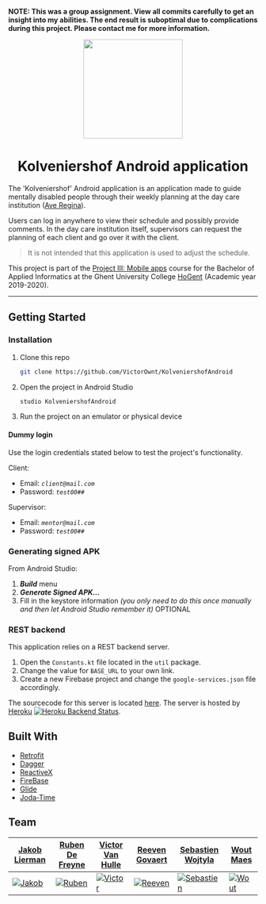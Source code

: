 **NOTE: This was a group assignment. View all commits carefully to get an insight into my abilities. The end result is suboptimal due to complications during this project. Please contact me for more information.**

<p align="center"><img src="./app/src/main/ic_launcher-web.png?raw=true" width="200px"/></p>

<h1 align="center">Kolveniershof Android application</h1>

The 'Kolveniershof' Android application is an application made to guide mentally disabled people through their weekly planning at the day care institution ([Ave Regina](https://www.averegina.be/vz---dagondersteuning.html)).

Users can log in anywhere to view their schedule and possibly provide comments.
In the day care institution itself, supervisors can request the planning of each client and go over it with the client.

> It is not intended that this application is used to adjust the schedule.

This project is part of the [Project III: Mobile apps](https://bamaflexweb.hogent.be/BMFUIDetailxOLOD.aspx?a=110488&b=1&c=1) course for the Bachelor of Applied Informatics at the Ghent University College [HoGent](https://www.hogent.be/en/) (Academic year 2019-2020).

<!-- TODO - Add screenshots
## Screenshots

<p align="center">
    <img src="./screenshots/.jpg?raw=true" width="256px">
    <img src="./screenshots/.jpg?raw=true" width="256px">
    <img src="./screenshots/.jpg?raw=true" width="256px">
    <img src="./screenshots/.jpg?raw=true" width="256px">
    <img src="./screenshots/.jpg?raw=true" width="256px">
    <img src="./screenshots/.jpg?raw=true" width="256px">
    <img src="./screenshots/.jpg?raw=true" width="256px">
    <img src="./screenshots/speed_camera_new.jpg?raw=true" width="256px">
    <img src="./screenshots/police_check_new.jpg?raw=true" width="256px">
</p>
-->

---

## Getting Started

<!-- TODO - Change href
You can download the application on the Google Play store.

<a href=''><img alt='Get it on Google Play' src='https://play.google.com/intl/en_us/badges/static/images/badges/en_badge_web_generic.png' height='100px'/></a>
-->

### Installation

1. Clone this repo

    ```bash
    git clone https://github.com/VictorOwnt/KolveniershofAndroid
    ```

2. Open the project in Android Studio

    ```bash
    studio KolveniershofAndroid
    ```

3. Run the project on an emulator or physical device

#### Dummy login

Use the login credentials stated below to test the project's functionality.

Client:

- Email: *`client@mail.com`*
- Password: *`test00##`*

Supervisor:

- Email: *`mentor@mail.com`*
- Password: *`test00##`*

### Generating signed APK

From Android Studio:

1. ***Build*** menu
2. ***Generate Signed APK...***
3. Fill in the keystore information *(you only need to do this once manually and then let Android Studio remember it)* OPTIONAL

### REST backend

This application relies on a REST backend server.

1. Open the `Constants.kt` file located in the `util` package.
2. Change the value for `BASE_URL` to your own link.
3. Create a new Firebase project and change the `google-services.json` file accordingly.

The sourcecode for this server is located [here](https://github.com/VictorOwnt/KolveniershofBackend). The server is hosted by [Heroku](https://www.heroku.com/) [![Heroku Backend Status](http://heroku-shields.herokuapp.com/kolv02-backend)](https://kolv02-backend.herokuapp.com).

## Built With

* [Retrofit](https://square.github.io/retrofit/)
* [Dagger](https://github.com/google/dagger)
* [ReactiveX](http://reactivex.io/)
* [FireBase](https://firebase.google.com/)
* [Glide](https://bumptech.github.io/glide/)
* [Joda-Time](https://www.joda.org/joda-time/)

## Team

| <a href="https://github.com/JakobLierman" target="_blank">**Jakob Lierman**</a> | <a href="https://github.com/RubenDeFreyne" target="_blank">**Ruben De Freyne**</a>  | <a href="https://github.com/VictorOwnt" target="_blank">**Victor Van Hulle**</a> | <a href="https://github.com/reeveng" target="_blank">**Reeven Govaert**</a> | <a href="https://github.com/SWeB06" target="_blank">**Sebastien Wojtyla**</a> |<a href="https://github.com/WoutMaes" target="_blank">**Wout Maes**</a> |
| --- | --- | --- | --- | --- | --- |
| [![Jakob](https://avatars2.githubusercontent.com/u/25779630?s=200)](https://github.com/JakobLierman) | [![Ruben](https://avatars2.githubusercontent.com/u/25815999?s=200)](https://github.com/RubenDeFreyne) | [![Victor](https://avatars2.githubusercontent.com/u/17174095?s=200)](https://github.com/VictorOwnt) | [![Reeven](https://avatars3.githubusercontent.com/u/36441093?s=200)](https://github.com/reeveng)| [![Sebastien](https://avatars2.githubusercontent.com/u/36441058?s=200)](https://github.com/SWeB06) | [![Wout](https://avatars0.githubusercontent.com/u/36442271?s=200)](https://github.com/WoutMaes)
